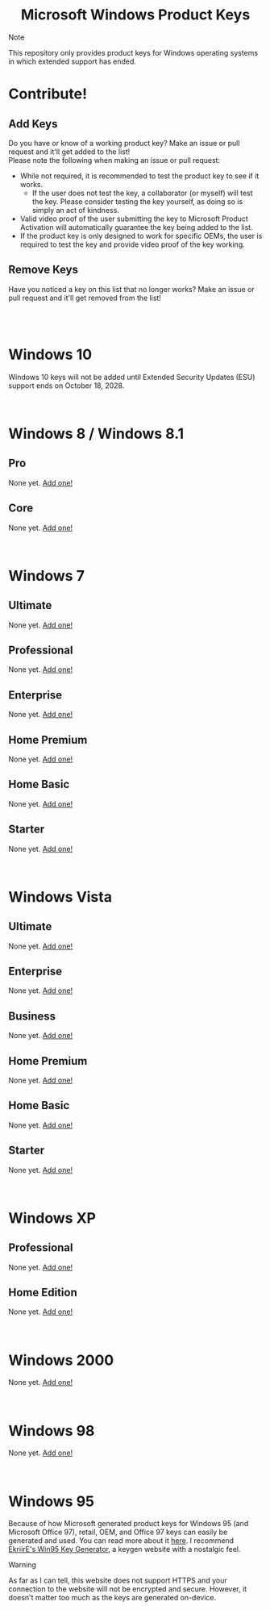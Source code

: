 <div align=center>

# Microsoft Windows Product Keys

</div>

> [!NOTE]
> This repository only provides product keys for Windows operating systems in which extended support has ended.

# Contribute!
## Add Keys
Do you have or know of a working product key? Make an issue or pull request and it'll get added to the list!\
Please note the following when making an issue or pull request:
- While not required, it is recommended to test the product key to see if it works.
  - If the user does not test the key, a collaborator (or myself) will test the key. Please consider testing the key yourself, as doing so is simply an act of kindness.
- Valid video proof of the user submitting the key to Microsoft Product Activation will automatically guarantee the key being added to the list.
- If the product key is only designed to work for specific OEMs, the user is required to test the key and provide video proof of the key working.

## Remove Keys
Have you noticed a key on this list that no longer works? Make an issue or pull request and it'll get removed from the list!


<br>
<br>


# Windows 10
Windows 10 keys will not be added until Extended Security Updates (ESU) support ends on October 18, 2028.


<br>


# Windows 8 / Windows 8.1
## Pro
None yet. [Add one!](#add-keys)

## Core
None yet. [Add one!](#add-keys)


<br>


# Windows 7
## Ultimate
None yet. [Add one!](#add-keys)

## Professional
None yet. [Add one!](#add-keys)

## Enterprise
None yet. [Add one!](#add-keys)

## Home Premium
None yet. [Add one!](#add-keys)

## Home Basic
None yet. [Add one!](#add-keys)

## Starter
None yet. [Add one!](#add-keys)


<br>


# Windows Vista
## Ultimate
None yet. [Add one!](#add-keys)

## Enterprise
None yet. [Add one!](#add-keys)

## Business
None yet. [Add one!](#add-keys)

## Home Premium
None yet. [Add one!](#add-keys)

## Home Basic
None yet. [Add one!](#add-keys)

## Starter
None yet. [Add one!](#add-keys)


<br>


# Windows XP
## Professional
None yet. [Add one!](#add-keys)

## Home Edition
None yet. [Add one!](#add-keys)


<br>


# Windows 2000
None yet. [Add one!](#add-keys)


<br>


# Windows 98
None yet. [Add one!](#add-keys)


<br>


# Windows 95
Because of how Microsoft generated product keys for Windows 95 (and Microsoft Office 97), retail, OEM, and Office 97 keys can easily be generated and used. You can read more about it [here](https://en.wikipedia.org/wiki/Product_key#Windows_95_retail_key). I recommend [EkriirE's Win95 Key Generator](https://retro.network/win95/keygen), a keygen website with a nostalgic feel.
> [!WARNING]
> As far as I can tell, this website does not support HTTPS and your connection to the website will not be encrypted and secure. However, it doesn't matter too much as the keys are generated on-device.
